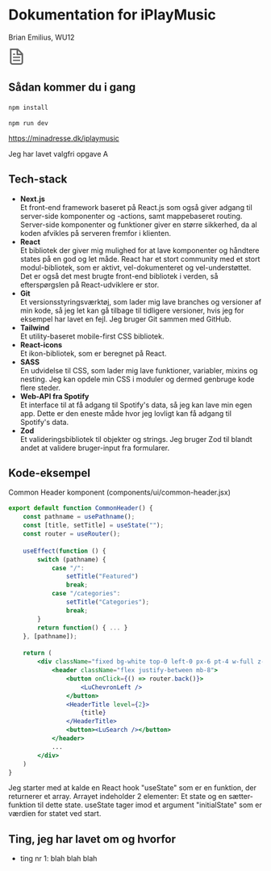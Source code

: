 # Dokumentation for iPlayMusic
Brian Emilius, WU12

<img src="./public/file.svg">

## Sådan kommer du i gang
`npm install`

`npm run dev`

https://minadresse.dk/iplaymusic

Jeg har lavet valgfri opgave A

## Tech-stack
* **Next.js**  
Et front-end framework baseret på React.js som også giver adgang til server-side komponenter og -actions, samt mappebaseret routing. Server-side komponenter og funktioner giver en større sikkerhed, da al koden afvikles på serveren fremfor i klienten.
* **React**  
Et bibliotek der giver mig mulighed for at lave komponenter og håndtere states på en god og let måde. React har et stort community med et stort modul-bibliotek, som er aktivt, vel-dokumenteret og vel-understøttet. Det er også det mest brugte front-end bibliotek i verden, så efterspørgslen på React-udviklere er stor.
* **Git**  
Et versionsstyringsværktøj, som lader mig lave branches og versioner af min kode, så jeg let kan gå tilbage til tidligere versioner, hvis jeg for eksempel har lavet en fejl. Jeg bruger Git sammen med GitHub.
* **Tailwind**  
Et utility-baseret mobile-first CSS bibliotek.
* **React-icons**  
Et ikon-bibliotek, som er beregnet på React.
* **SASS**  
En udvidelse til CSS, som lader mig lave funktioner, variabler, mixins og nesting. Jeg kan opdele min CSS i moduler og dermed genbruge kode flere steder.
* **Web-API fra Spotify**  
Et interface til at få adgang til Spotify's data, så jeg kan lave min egen app. Dette er den eneste måde hvor jeg lovligt kan få adgang til Spotify's data.
* **Zod**  
Et valideringsbibliotek til objekter og strings. Jeg bruger Zod til blandt andet at validere bruger-input fra formularer.

## Kode-eksempel
Common Header komponent (components/ui/common-header.jsx)
```jsx
export default function CommonHeader() {
	const pathname = usePathname();
	const [title, setTitle] = useState("");
	const router = useRouter();

	useEffect(function () {
		switch (pathname) {
			case "/":
				setTitle("Featured")
				break;
			case "/categories":
				setTitle("Categories");
				break;
		}
		return function() { ... }
	}, [pathname]);

	return (
		<div className="fixed bg-white top-0 left-0 px-6 pt-4 w-full z-100">
			<header className="flex justify-between mb-8">
				<button onClick={() => router.back()}>
					<LuChevronLeft />
				</button>
				<HeaderTitle level={2}>
					{title}
				</HeaderTitle>
				<button><LuSearch /></button>
			</header>
			...
		</div>
	)
}
```

Jeg starter med at kalde en React hook "useState" som er en funktion, der returnerer et array. Arrayet indeholder 2 elementer: Et state og en sætter-funktion til dette state. useState tager imod et argument "initialState" som er værdien for statet ved start.

## Ting, jeg har lavet om og hvorfor
* ting nr 1: blah blah blah